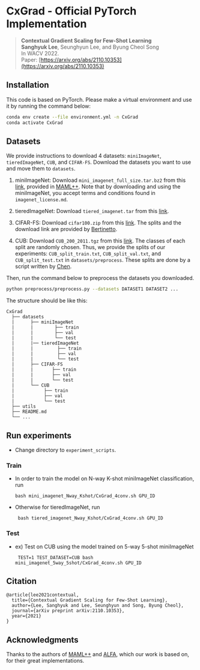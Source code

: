 # CxGrad - Official PyTorch Implementation
> **Contextual Gradient Scaling for Few-Shot Learning**<br>
> **Sanghyuk Lee**, Seunghyun Lee, and Byung Cheol Song<br>
> In WACV 2022.<br>
Paper: [https://arxiv.org/abs/2110.10353](https://arxiv.org/abs/2110.10353)<br>

<!-- > **Abstract:** *Model-agnostic meta-learning (MAML) is a well-known optimization-based meta-learning algorithm that works well in various computer vision tasks, e.g., few-shot classification. MAML is to learn an initialization so that a model can adapt to a new task in a few steps. However, since the gradient norm of a classifier (head) is much bigger than those of backbone layers, the model focuses on learning the decision boundary of the classifier with similar representation. Furthermore, gradient norms of high-level layers are small than those of the other layers. So, the backbone of MAML usually learns task-generic features, which results in deteriorated adaptation performance in the inner-loop. To resolve or mitigate this problem, we propose contextual gradient scaling (CxGrad), which scales gradient norms of the backbone to facilitate learning task-specific knowledge in the inner-loop. Since the scaling factors are generated from task-conditioned parameters, gradient norms of the backbone can be scaled in a task-wise fashion. Experimental results show that CxGrad effectively encourages the backbone to learn task-specific knowledge in the inner-loop and improves the performance of MAML up to a significant margin in both same- and cross-domain few-shot classification.* -->

## Installation
This code is based on PyTorch. Please make a virtual environment and use it by running the command below:
```bash
conda env create --file environment.yml -n CxGrad
conda activate CxGrad
```

## Datasets
We provide instructions to download 4 datasets: `miniImageNet`, `tieredImageNet`, `CUB`, and `CIFAR-FS`. Download the datasets you want to use and move them to `datasets`.

1. miniImageNet: Download `mini_imagenet_full_size.tar.bz2` from this [link](https://drive.google.com/file/d/1qQCoGoEJKUCQkk8roncWH7rhPN7aMfBr/view), provided in [MAML++](https://github.com/AntreasAntoniou/HowToTrainYourMAMLPytorch). Note that by downloading and using the miniImageNet, you accept terms and conditions found in `imagenet_license.md`.

2. tieredImageNet: Download `tiered_imagenet.tar` from this [link](https://mtl.yyliu.net/download/Lmzjm9tX.html).

3. CIFAR-FS: Download `cifar100.zip` from this [link](https://drive.google.com/file/d/1pTsCCMDj45kzFYgrnO67BWVbKs48Q3NI/view?usp=sharing). The splits and the download link are provided by [Bertinetto](https://github.com/bertinetto/r2d2).

4. CUB: Download `CUB_200_2011.tgz` from this [link](http://www.vision.caltech.edu/visipedia-data/CUB-200-2011/CUB_200_2011.tgz). The classes of each split are randomly chosen. Thus, we provide the splits of our experiments: `CUB_split_train.txt`, `CUB_split_val.txt`, and `CUB_split_test.txt` in `datasets/preprocess`. These splits are done by a script written by [Chen](https://github.com/wyharveychen/CloserLookFewShot).

Then, run the command below to preprocess the datasets you downloaded.
```bash
python preprocess/preprocess.py --datasets DATASET1 DATASET2 ...
```

The structure should be like this:
   ```
   CxGrad 
     ├── datasets
     |      ├── miniImageNet
     |      |        ├── train
     |      |        ├── val
     |      |        └── test
     |      |── tieredImageNet
     |      |         ├── train
     |      |         ├── val
     |      |         └── test
     |      ├── CIFAR-FS
     |      |       ├── train
     |      |       ├── val
     |      |       └── test
     |      └── CUB
     |           ├── train
     |           ├── val
     |           └── test
     ├── utils
     ├── README.md
     └── ...
   ```

## Run experiments
- Change directory to `experiment_scripts`.

### Train
- In order to train the model on N-way K-shot miniImageNet classification, run
   ```
   bash mini_imagenet_Nway_Kshot/CxGrad_4conv.sh GPU_ID
   ```
- Otherwise for tieredImageNet, run
  ```
   bash tiered_imagenet_Nway_Kshot/CxGrad_4conv.sh GPU_ID
  ```

### Test
- ex) Test on CUB using the model trained on 5-way 5-shot miniImageNet
  ```
   TEST=1 TEST_DATASET=CUB bash mini_imagenet_5way_5shot/CxGrad_4conv.sh GPU_ID
  ```

## Citation
```
@article{lee2021contextual,
  title={Contextual Gradient Scaling for Few-Shot Learning},
  author={Lee, Sanghyuk and Lee, Seunghyun and Song, Byung Cheol},
  journal={arXiv preprint arXiv:2110.10353},
  year={2021}
}
```

## Acknowledgments
Thanks to the authors of [MAML++](https://github.com/AntreasAntoniou/HowToTrainYourMAMLPytorch) and [ALFA](https://github.com/baiksung/ALFA), which our work is based on, for their great implementations.
